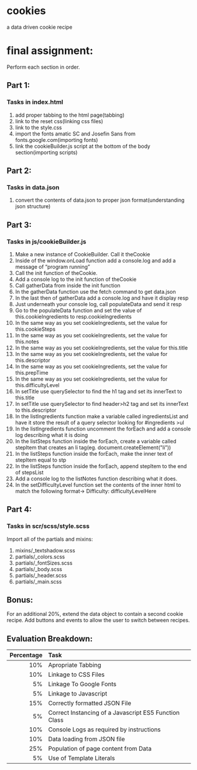 # cookies
a data driven cookie recipe

# final assignment:
 Perform each section in order.

## Part 1:
### Tasks in index.html
1. add proper tabbing to the html page(tabbing)
2. link to the reset css(linking css files)
3. link to the style.css
4. import the fonts amatic SC and Josefin Sans from fonts.google.com(importing fonts)
5. link the cookieBuilder.js script at the bottom of the body section(importing scripts)

## Part 2: 
### Tasks in data.json
1. convert the contents of data.json to proper json format(understanding json structure)

## Part 3:
### Tasks in js/cookieBuilder.js
1. Make a new instance of CookieBuilder.  Call it theCookie
2. Inside of the window.onLoad function add a console.log and add a message of “program running”
3. Call the init function of theCookie.
4. Add a console log to the init function of theCookie
5. Call gatherData from inside the init function
6. In the gatherData function use the fetch command to get data.json
7. In the last then of gatherData add a console.log and have it display resp
8. Just underneath your console log, call populateData and send it resp
9. Go to the populateData function and set the value of this.cookieIngredients to resp.cookieIngredients
10. In the same way as you set cookieIngredients, set the value for this.cookieSteps
11. In the same way as you set cookieIngredients, set the value for this.notes
12. In the same way as you set cookieIngredients, set the value for this.title
13. In the same way as you set cookieIngredients, set the value for this.descriptor
14. In the same way as you set cookieIngredients, set the value for this.prepTime
15. In the same way as you set cookieIngredients, set the value for this.difficultyLevel
16. In setTitle use querySelector to find the h1 tag and set its innerText to this.title
17. In setTitle use querySelector to find header>h2 tag and set its innerText to this.descriptor
18. In the listIngredients function make a variable called ingredientsList and have it store the result of a query selector looking for #ingredients >ul
19. In the listIngredients function uncomment the forEach and add a console log describing what it is doing
20. In the listSteps function inside the forEach, create a variable called stepItem that creates an li tag(eg. document.createElement("li”))
21. In the listSteps function inside the forEach, make the inner text of stepItem equal to stp
22. In the listSteps function inside the forEach, append stepItem to the end of stepsList
23. Add a console log to the listNotes function describing what it does.
24. In the setDifficultyLevel function set the contents of the inner html to match the following format-> Difficulty: difficultyLevelHere

## Part 4:
### Tasks in scr/scss/style.scss
Import all of the partials and mixins:
1. mixins/_textshadow.scss
2. partials/_colors.scss
3. partials/_fontSizes.scss
4. partials/_body.scss
5. partials/_header.scss
6. partials/_main.scss

## Bonus:  
For an additional 20%, extend the data object to contain a second cookie recipe.  Add buttons and events to allow the user to switch between recipes.

## Evaluation Breakdown:
| Percentage | Task |
|-----------:|:-----|
| 10% | Apropriate Tabbing |
| 10% | Linkage to CSS Files |
| 5% | Linkage To Google Fonts |
| 5% | Linkage to Javascript |
| 15% | Correctly formatted JSON File |
|  5% | Correct Instancing of a Javascript ES5 Function Class |
| 10% | Console Logs as required by instructions |
| 10% | Data loading from JSON file |
| 25% | Population of page content from Data |
| 5% | Use of Template Literals |
